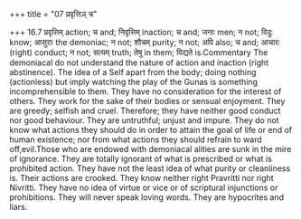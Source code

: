 +++
title = "07 प्रवृत्तिञ् च"

+++
16.7 प्रवृत्तिम् action; च and; निवृत्तिम् inaction; च and; जनाः men; न
not; विदुः know; आसुराः the demoniac; न not; शौचम् purity; न not; अपि
also; च and; आचारः (right) conduct; न not; सत्यम् truth; तेषु in them;
विद्यते is.Commentary The demoniacal do not understand the nature of
action and inaction (right abstinence). The idea of a Self apart from
the body; doing nothing (actionless) but imply watching the play of the
Gunas is something incomprehensible to them. They have no consideration
for the interest of others. They work for the sake of their bodies or
sensual enjoyment. They are greedy; selfish and cruel. Therefore; they
have neither good conduct nor good behaviour. They are untruthful;
unjust and impure. They do not know what actions they should do in order
to attain the goal of life or end of human existence; nor from what
actions they should refrain to ward off,evil.Those who are endowed with
demoniacal alities are sunk in the mire of ignorance. They are totally
ignorant of what is prescribed or what is prohibited action. They have
not the least idea of what purity or cleanliness is. Their actions are
crooked. They know neither right Pravritti nor right Nivritti. They have
no idea of virtue or vice or of scriptural injunctions or prohibitions.
They will never speak loving words. They are hypocrites and liars.
